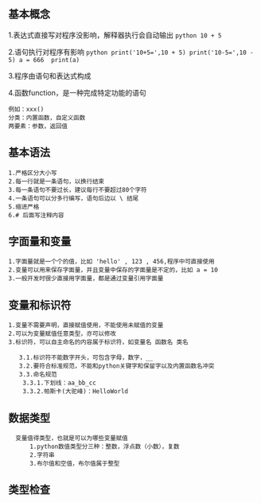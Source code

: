 ## 基本概念
1.表达式直接写对程序没影响，解释器执行会自动输出
    ```python
        10 + 5 
    ```

2.语句执行对程序有影响
    ```python
        print('10+5=',10 + 5)
        print('10-5=',10 - 5)
        a = 666 
        print(a)
    ```

3.程序由语句和表达式构成

4.函数function，是一种完成特定功能的语句

    例如：xxx()
    分类：内置函数，自定义函数
    两要素：参数，返回值


## 基本语法
    1.严格区分大小写
    2.每一行就是一条语句，以换行结束
    3.每一条语句不要过长，建议每行不要超过80个字符
    4.一条语句可以分多行编写，语句后边以 \ 结尾
    5.缩进严格
    6.# 后面写注释内容

## 字面量和变量
    1.字面量就是一个个的值，比如 'hello' , 123 , 456,程序中可直接使用
    2.变量可以用来保存字面量，并且变量中保存的字面量是不定的，比如 a = 10
    3.一般开发时很少直接用字面量，都是通过变量引用字面量

## 变量和标识符 
    1.变量不需要声明，直接赋值使用，不能使用未赋值的变量
    2.可以为变量赋值任意类型，亦可以修改
    3.标识符，可以自主命名的内容属于标识符，如变量名 函数名 类名

       3.1.标识符不能数字开头，可包含字母，数字，__
       3.2.要符合标准规范，不能和python关键字和保留字以及内置函数名冲突
       3.3.命名规范
        3.3.1.下划线：aa_bb_cc
        3.3.2.帕斯卡(大驼峰)：HelloWorld
## 数据类型
      变量值得类型，也就是可以为哪些变量赋值
          1.python数值类型分三种：整数，浮点数（小数），复数
          2.字符串
          3.布尔值和空值，布尔值属于整型
## 类型检查
